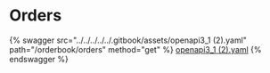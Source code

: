 # Orders

{% swagger src="../../../../../.gitbook/assets/openapi3_1 (2).yaml" path="/orderbook/orders" method="get" %}
[openapi3_1 (2).yaml](<../../../../../.gitbook/assets/openapi3_1 (2).yaml>)
{% endswagger %}
